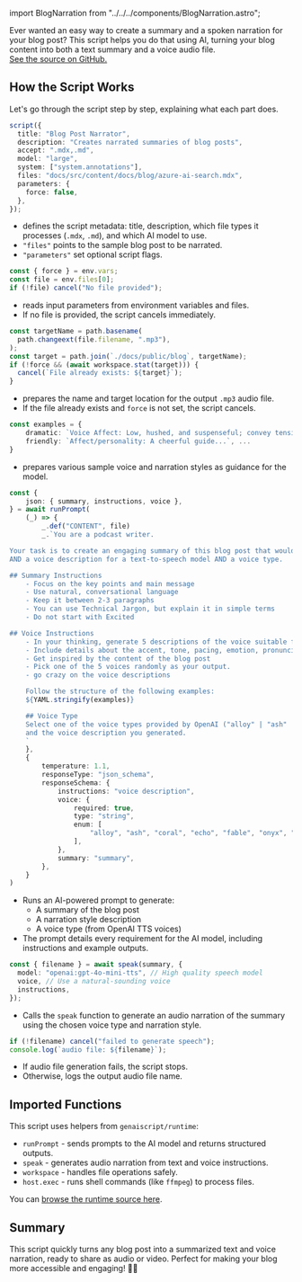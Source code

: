 import BlogNarration from "../../../components/BlogNarration.astro";

<BlogNarration />

Ever wanted an easy way to create a summary and a spoken narration for your blog post?
This script helps you do that using AI, turning your blog content into both a text summary and a voice audio file.  
[See the source on GitHub.](https://github.com/microsoft/genaiscript/blob/main/docs/genaisrc/blog-narration.genai.mts)

## How the Script Works

Let's go through the script step by step, explaining what each part does.

```ts
script({
  title: "Blog Post Narrator",
  description: "Creates narrated summaries of blog posts",
  accept: ".mdx,.md",
  model: "large",
  system: ["system.annotations"],
  files: "docs/src/content/docs/blog/azure-ai-search.mdx",
  parameters: {
    force: false,
  },
});
```

- defines the script metadata: title, description, which file types it processes (`.mdx`, `.md`), and which AI model to use.
- `"files"` points to the sample blog post to be narrated.
- `"parameters"` set optional script flags.

```ts
const { force } = env.vars;
const file = env.files[0];
if (!file) cancel("No file provided");
```

- reads input parameters from environment variables and files.
- If no file is provided, the script cancels immediately.

```ts
const targetName = path.basename(
  path.changeext(file.filename, ".mp3"),
);
const target = path.join(`./docs/public/blog`, targetName);
if (!force && (await workspace.stat(target))) {
  cancel(`File already exists: ${target}`);
}
```

- prepares the name and target location for the output `.mp3` audio file.
- If the file already exists and `force` is not set, the script cancels.

```ts
const examples = {
    dramatic: `Voice Affect: Low, hushed, and suspenseful; convey tension and intrigue....`,
    friendly: `Affect/personality: A cheerful guide...`, ...
}
```

- prepares various sample voice and narration styles as guidance for the model.

```ts
const {
    json: { summary, instructions, voice },
} = await runPrompt(
    (_) => {
        _.def("CONTENT", file)
        _.`You are a podcast writer.

Your task is to create an engaging summary of this blog post that would work well as a narration
AND a voice description for a text-to-speech model AND a voice type.

## Summary Instructions
    - Focus on the key points and main message
    - Use natural, conversational language
    - Keep it between 2-3 paragraphs
    - You can use Technical Jargon, but explain it in simple terms
    - Do not start with Excited

## Voice Instructions
    - In your thinking, generate 5 descriptions of the voice suitable for a text-to-speech model. These voice personalities should be wildly different and esoteric.
    - Include details about the accent, tone, pacing, emotion, pronunciation, and personality affect
    - Get inspired by the content of the blog post
    - Pick one of the 5 voices randomly as your output.
    - go crazy on the voice descriptions

    Follow the structure of the following examples:
    ${YAML.stringify(examples)}

    ## Voice Type
    Select one of the voice types provided by OpenAI ("alloy" | "ash" | "coral" | "echo" | "fable" | "onyx" | "nova" | "sage" | "shimmer" | "verse" | "ballad") based on the blog post content
    and the voice description you generated.
    `
    },
    {
        temperature: 1.1,
        responseType: "json_schema",
        responseSchema: {
            instructions: "voice description",
            voice: {
                required: true,
                type: "string",
                enum: [
                    "alloy", "ash", "coral", "echo", "fable", "onyx", "nova", "sage", "shimmer", "verse", "ballad",
                ],
            },
            summary: "summary",
        },
    }
)
```

- Runs an AI-powered prompt to generate:
  - A summary of the blog post
  - A narration style description
  - A voice type (from OpenAI TTS voices)
- The prompt details every requirement for the AI model, including instructions and example outputs.

```ts
const { filename } = await speak(summary, {
  model: "openai:gpt-4o-mini-tts", // High quality speech model
  voice, // Use a natural-sounding voice
  instructions,
});
```

- Calls the `speak` function to generate an audio narration of the summary using the chosen voice type and narration style.

```ts
if (!filename) cancel("failed to generate speech");
console.log(`audio file: ${filename}`);
```

- If audio file generation fails, the script stops.
- Otherwise, logs the output audio file name.

## Imported Functions

This script uses helpers from `genaiscript/runtime`:

- `runPrompt` - sends prompts to the AI model and returns structured outputs.
- `speak` - generates audio narration from text and voice instructions.
- `workspace` - handles file operations safely.
- `host.exec` - runs shell commands (like `ffmpeg`) to process files.

You can [browse the runtime source here](https://github.com/microsoft/genaiscript/blob/main/packages/cli/src/runtime.ts).

## Summary

This script quickly turns any blog post into a summarized text and voice narration, ready to share as audio or video. Perfect for making your blog more accessible and engaging! 🎤📝